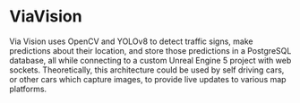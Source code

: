 # ViaVision

Via Vision uses OpenCV and YOLOv8 to detect traffic signs, make predictions about their location, and store those predictions in a PostgreSQL database, all while connecting to a custom Unreal Engine 5 project with web sockets. Theoretically, this architecture could be used by self driving cars, or other cars which capture images, to provide live updates to various map platforms. 
